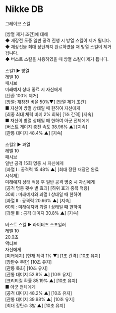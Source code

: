 # Nikke DB
그레이브 스킬

[방열 제거 조건]에 대해<br>
◆ 재장전 도중 일반 공격 진행 시 방열 스킬이 제거 됩니다.<br>
◆ 재장전을 최대 장탄까지 완료하였을 때 방열 스킬이 제거<br>
  됩니다.<br>
◆ 버스트 스킬을 사용하였을 때 방열 스킬이 제거 됩니다.<br>
<br>
스킬1 ▶ 방열<br>
레벨 10<br>
패시브<br>
미래예지 상태 종료 시 자신에게<br>
[탄환 100% 제거]<br>
[방열: 재장전 비율 50%▼] [방열 제거 조건]<br>
■ 자신이 방열 상태일 때 한하여 자신에게<br>
[최종 최대 체력 비례 2% 회복] [1초 간격] [지속]<br>
■ 자신이 방열 상태일 때 한하여 아군 전체에게<br>
[버스트 게이지 충전 속도 38.96% ▲] [지속]<br>
[관통 대미지 48.4% ▲] [지속]<br>
<br>
스킬2 ▶ 과열<br>
레벨 10<br>
패시브<br>
일반 공격 15회 명중 시 자신에게<br>
[과열 I : 공격력 15.48% ▲] [최대 장탄 재장전 완료<br>
시삭제]<br>
미래예지 상태 적용 후 일반 공격 명중 시 자신에게<br>
[공격 명중 횟수 별 효과] [하위 효과 중복 적용]<br>
30회 : 미래예지와 과열 I 상태일 때 한하여<br>
[과열 II : 공격력 20.66% ▲] [지속]<br>
60회 : 미래예지와 과열 I 상태일 때 한하여<br>
[과열 III : 공격 대미지 30.8% ▲] [지속]<br>
<br>
버스트 스킬 ▶ 라이터즈 스포일러<br>
레벨 10<br>
20.0초<br>
액티브<br>
자신에게<br>
[미래예지]
[현재 체력 1% ▼] [1초 간격] [10초 유지]<br>
[장탄수 무한] [10초 유지]<br>
[관통 특화] [10초 유지]<br>
[관통 대미지 52.8% ▲] [10초 유지]<br>
[크리티컬 확률 85.19% ▲] [10초 유지]<br>
■ 아군 전체에게<br>
[공격 대미지 48.2% ▲] [10초 유지]<br>
[관통 대미지 39.98% ▲] [10초 유지]<br>
[최대 장탄수 3발 ▲] [10초 유지]<br>

<!--Nikke DB는 게임 "승리의 여신: 니케"와 관련된 다양한 정보를 제공합니다. 이 데이터베이스는 플레이어가 니케, 스킬, 스토리 대사, 아이템 정보 등을 모아 놓은 것입니다. -->
